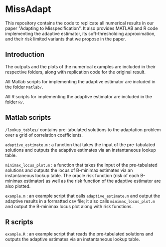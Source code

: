 # MissAdapt

This repository contains the code to replicate all numerical results in our paper "Adapting to Misspecification".  It also provides MATLAB and R code implementing the adaptive estimator, its soft-thresholding approximation, and their risk limited variants that we propose in the paper.

## Introduction
The outputs and the plots of the numerical examples are included in their respective folders, along with replication code for the original result.

All Matlab scripts for implementing the adaptive estimator are included in the folder `Matlab/`.   

All R scripts for implementing the adaptive estimator are included in the folder `R/`.  

## Matlab scripts

`/lookup_tables/` contains pre-tabulated solutions to the adaptation problem over a grid of correlation coefficients.

`adaptive_estimate.m` : a function that takes the input of the pre-tabulated solutions and outputs the adaptive estimates via an instantaneous lookup table.

`minimax_locus_plot.m` : a function that takes the input of the pre-tabulated solutions and outputs the locus of B-minimax estimates via an instantaneous lookup table.  The oracle risk function (risk of each B-minimax estimator) as well as the risk function of the adaptive estimator are also plotted.

`example.m` : an example script that calls `adaptive_estimate.m` and output the adaptive results in a formatted csv file; it also calls `minimax_locus_plot.m` and output the B-minimax locus plot along with risk functions.

## R scripts

`example.R` : an example script that reads the pre-tabulated solutions and outputs the adaptive estimates via an instantaneous lookup table.
 
